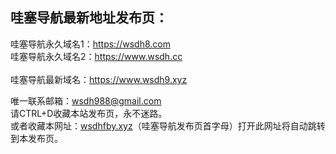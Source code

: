 <div id="readme" class="Box-body readme blob js-code-block-container p-5 p-xl-6 gist-border-0">
    <article class="markdown-body entry-content container-lg" itemprop="text"><h1>哇塞导航最新地址发布页：</h1>
哇塞导航永久域名1：<a href="https://www.wsdh8.com" rel="nofollow">https://wsdh8.com</a><br>
哇塞导航永久域名2：<a href="http://www.wsdh.cc" rel="nofollow">https://www.wsdh.cc</a><br><br>
哇塞导航最新域名：<a href="https://www.wsdh9.xyz" rel="nofollow">https://www.wsdh9.xyz</a><br>
<p>唯一联系邮箱：<a href="mailto:wsdh988@gmail.com">wsdh988@gmail.com</a><br>
请CTRL+D收藏本站发布页，永不迷路。<br>
或者收藏本网址：<a href="http://wsdhfby.xyz" rel="nofollow">wsdhfby.xyz</a>（哇塞导航发布页首字母）打开此网址将自动跳转到本发布页。</p>
</article>
  </div>
